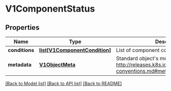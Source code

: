 # V1ComponentStatus

## Properties
Name | Type | Description | Notes
------------ | ------------- | ------------- | -------------
**conditions** | [**list[V1ComponentCondition]**](V1ComponentCondition.md) | List of component conditions observed | [optional] 
**metadata** | [**V1ObjectMeta**](V1ObjectMeta.md) | Standard object&#39;s metadata. More info: http://releases.k8s.io/HEAD/docs/devel/api-conventions.md#metadata | [optional] 

[[Back to Model list]](../README.md#documentation-for-models) [[Back to API list]](../README.md#documentation-for-api-endpoints) [[Back to README]](../README.md)


